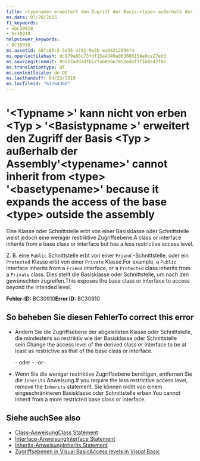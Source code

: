```yaml
---
title: <typename> erweitert den Zugriff der Basis-<type> außerhalb der Assembly und kann daher nicht von <basetypename> '<type>' erben.
ms.date: 07/20/2015
f1_keywords:
- vbc30910
- bc30910
helpviewer_keywords:
- BC30910
ms.assetid: 68fc05c5-5d55-4742-9a3b-ea04312594f4
ms.openlocfilehash: dc979a66c73fdf15a4349a003680156e0ce27ed3
ms.sourcegitcommit: 9b552addadfb57fab0b9e7852ed4f1f1b8a42f8e
ms.translationtype: HT
ms.contentlocale: de-DE
ms.lasthandoff: 04/23/2019
ms.locfileid: "61764360"
---
```

# <a name="typename-cannot-inherit-from-type-basetypename-because-it-expands-the-access-of-the-base-type-outside-the-assembly"></a><span data-ttu-id="30d7e-102">'\<Typname >' kann nicht von erben \<Typ > '\<Basistypname >' erweitert den Zugriff der Basis \<Typ > außerhalb der Assembly</span><span class="sxs-lookup"><span data-stu-id="30d7e-102">'\<typename>' cannot inherit from \<type> '\<basetypename>' because it expands the access of the base \<type> outside the assembly</span></span>
<span data-ttu-id="30d7e-103">Eine Klasse oder Schnittstelle erbt von einer Basisklasse oder Schnittstelle weist jedoch eine weniger restriktive Zugriffsebene.</span><span class="sxs-lookup"><span data-stu-id="30d7e-103">A class or interface inherits from a base class or interface but has a less restrictive access level.</span></span>  
  
 <span data-ttu-id="30d7e-104">Z. B. eine `Public` Schnittstelle erbt von einer `Friend` -Schnittstelle, oder ein `Protected` Klasse erbt von einer `Private` Klasse.</span><span class="sxs-lookup"><span data-stu-id="30d7e-104">For example, a `Public` interface inherits from a `Friend` interface, or a `Protected` class inherits from a `Private` class.</span></span> <span data-ttu-id="30d7e-105">Dies stellt die Basisklasse oder Schnittstelle, um nach den gewünschten zugreifen.</span><span class="sxs-lookup"><span data-stu-id="30d7e-105">This exposes the base class or interface to access beyond the intended level.</span></span>  
  
 <span data-ttu-id="30d7e-106">**Fehler-ID:** BC30910</span><span class="sxs-lookup"><span data-stu-id="30d7e-106">**Error ID:** BC30910</span></span>  
  
## <a name="to-correct-this-error"></a><span data-ttu-id="30d7e-107">So beheben Sie diesen Fehler</span><span class="sxs-lookup"><span data-stu-id="30d7e-107">To correct this error</span></span>  
  
- <span data-ttu-id="30d7e-108">Ändern Sie die Zugriffsebene der abgeleiteten Klasse oder Schnittstelle, die mindestens so restriktiv wie der Basisklasse oder Schnittstelle sein.</span><span class="sxs-lookup"><span data-stu-id="30d7e-108">Change the access level of the derived class or interface to be at least as restrictive as that of the base class or interface.</span></span>  
  
     <span data-ttu-id="30d7e-109">- oder - </span><span class="sxs-lookup"><span data-stu-id="30d7e-109">-or-</span></span>  
  
- <span data-ttu-id="30d7e-110">Wenn Sie die weniger restriktive Zugriffsebene benötigen, entfernen Sie die `Inherits` Anweisung.</span><span class="sxs-lookup"><span data-stu-id="30d7e-110">If you require the less restrictive access level, remove the `Inherits` statement.</span></span> <span data-ttu-id="30d7e-111">Sie können nicht von einem eingeschränkteren Basisklasse oder Schnittstelle erben.</span><span class="sxs-lookup"><span data-stu-id="30d7e-111">You cannot inherit from a more restricted base class or interface.</span></span>  
  
## <a name="see-also"></a><span data-ttu-id="30d7e-112">Siehe auch</span><span class="sxs-lookup"><span data-stu-id="30d7e-112">See also</span></span>

- [<span data-ttu-id="30d7e-113">Class-Anweisung</span><span class="sxs-lookup"><span data-stu-id="30d7e-113">Class Statement</span></span>](../../../visual-basic/language-reference/statements/class-statement.md)
- [<span data-ttu-id="30d7e-114">Interface-Anweisung</span><span class="sxs-lookup"><span data-stu-id="30d7e-114">Interface Statement</span></span>](../../../visual-basic/language-reference/statements/interface-statement.md)
- [<span data-ttu-id="30d7e-115">Inherits-Anweisung</span><span class="sxs-lookup"><span data-stu-id="30d7e-115">Inherits Statement</span></span>](../../../visual-basic/language-reference/statements/inherits-statement.md)
- [<span data-ttu-id="30d7e-116">Zugriffsebenen in Visual Basic</span><span class="sxs-lookup"><span data-stu-id="30d7e-116">Access levels in Visual Basic</span></span>](../../../visual-basic/programming-guide/language-features/declared-elements/access-levels.md)
